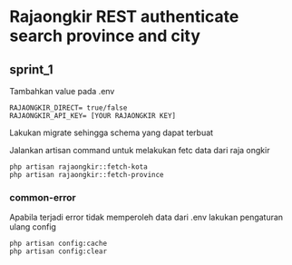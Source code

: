 # Rajaongkir REST authenticate search province and city

## sprint_1

Tambahkan value pada .env 
```
RAJAONGKIR_DIRECT= true/false
RAJAONGKIR_API_KEY= [YOUR RAJAONGKIR KEY]

```
Lakukan migrate sehingga schema yang dapat terbuat

Jalankan artisan command untuk melakukan fetc data dari raja ongkir
```
php artisan rajaongkir::fetch-kota
php artisan rajaongkir::fetch-province
```

### common-error

Apabila terjadi error tidak memperoleh data dari .env lakukan pengaturan ulang config
```
php artisan config:cache
php artisan config:clear

```